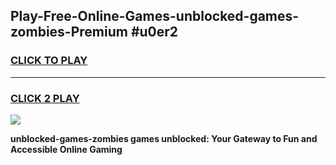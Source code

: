 
## Play-Free-Online-Games-unblocked-games-zombies-Premium #u0er2
<h3>
<a href="https://premium.freeplayer.one?title=unblocked-games-zombies&ref=8M">CLICK TO PLAY</a></h3>
<hr>

<h3>
<a href="https://premium.freeplayer.one?title=unblocked-games-zombies&ref=8M">CLICK 2 PLAY</a>
  
</h3>

<a href="https://premium.freeplayer.one?title=unblocked-games-zombies&ref=8M"><img src="https://clearcache.store/games.png"></a>


**unblocked-games-zombies games unblocked: Your Gateway to Fun and Accessible Online Gaming**
